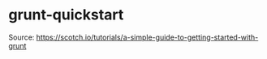 # grunt-quickstart

Source: https://scotch.io/tutorials/a-simple-guide-to-getting-started-with-grunt

